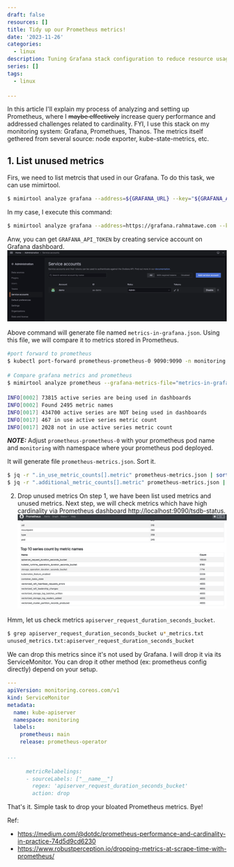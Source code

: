 ```yaml
---
draft: false
resources: []
title: Tidy up our Prometheus metrics!
date: '2023-11-26'
categories:
  - linux
description: Tuning Grafana stack configuration to reduce resource usage and lower cardinality
series: []
tags:
  - linux

---
```

In this article I'll explain my process of analyzing and setting up Prometheus, where I ~~maybe effectively~~ increase query performance and addressed challenges related to cardinality. FYI, I use this stack on my monitoring system: Grafana, Promethues, Thanos. The metrics itself gethered from several source: node exporter, kube-state-metrics, etc.

## 1. List unused metrics
Firs, we need to list metrcis that used in our Grafana. To do this task, we can use mimirtool.
```bash
$ mimirtool analyze grafana --address=${GRAFANA_URL} --key="${GRAFANA_API_TOKEN}"
```
In my case, I execute this command:
```bash
$ mimirtool analyze grafana --address=https://grafana.rahmatawe.com --key="glsa_jLKvTx6RLkGXXXX6XKS6DXlrulepsy_xxxxx"
```
Anw, you can get `GRAFANA_API_TOKEN` by creating service account on Grafana dashboard.
![image](imgs/grafana-service-account.png)

Above command will generate file named `metrics-in-grafana.json`. Using this file, we will compare it to metrics stored in Prometheus.
```bash
#port forward to prometheus
$ kubectl port-forward prometheus-prometheus-0 9090:9090 -n monitoring

# Compare grafana metrics and prometheus
$ mimirtool analyze prometheus --grafana-metrics-file="metrics-in-grafana.json" --address=http://localhost:9090

INFO[0002] 73815 active series are being used in dashboards
INFO[0002] Found 2495 metric names
INFO[0017] 434700 active series are NOT being used in dashboards
INFO[0017] 467 in use active series metric count
INFO[0017] 2028 not in use active series metric count
```
**_NOTE:_**  Adjust `prometheus-prometheus-0` with your prometheus pod name and `monitoring` with namespace where your prometheus pod deployed.

It will generate file `prometheus-metrics.json`. Sort it.

```bash
$ jq -r ".in_use_metric_counts[].metric" prometheus-metrics.json | sort > used_metrics.txt
$ jq -r ".additional_metric_counts[].metric" prometheus-metrics.json | sort > unused_metrics.txt
```

2. Drop unused metrics
On step 1, we have been list used metrics and unused metrics. Next step, we will check metrics which have high cardinality via Prometheus dashboard http://localhost:9090/tsdb-status.
![image](imgs/prometheus-high-cardinality.png)

Hmm, let us check metrics `apiserver_request_duration_seconds_bucket`.
```bash
$ grep apiserver_request_duration_seconds_bucket u*_metrics.txt
unused_metrics.txt:apiserver_request_duration_seconds_bucket
```
We can drop this metrics since it's not used by Grafana. I will drop it via its ServiceMonitor. You can drop it other method (ex: prometheus config directly) depend on your setup.

```yaml
---
apiVersion: monitoring.coreos.com/v1
kind: ServiceMonitor
metadata:
  name: kube-apiserver
  namespace: monitoring
  labels:
    prometheus: main
    release: prometheus-operator

...

      metricRelabelings:
      - sourceLabels: ["__name__"]
        regex: 'apiserver_request_duration_seconds_bucket'
        action: drop

```

That's it. Simple task to drop your bloated Prometheus metrics. Bye!

Ref:
* https://medium.com/@dotdc/prometheus-performance-and-cardinality-in-practice-74d5d9cd6230
* https://www.robustperception.io/dropping-metrics-at-scrape-time-with-prometheus/
